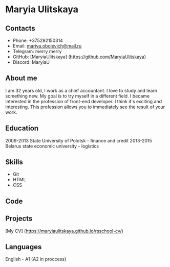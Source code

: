 # Maryia Ulitskaya

## Contacts
- Phone: +375292150314
- Email: mariya.obolevich@mail.ru
- Telegram: merry merry
- GitHub: [MaryiaUlitskaya] (https://github.com/MaryiaUlitskaya)
- Discord: MaryiaU

## About me
I am 32 years old, I work as a chief accountant. I love to study and learn something new. My goal is to try myself in a different field. I became interested in the profession of front-end developer. I think it's exciting and interesting. This profession allows you to immediately see the result of your work.

## Education
2009-2013
State University of Polotsk - finance and сredit
2013-2015
Belarus state economic university - logistics

## Skills
- Git
- HTML
- CSS

## Code

## Projects
[My CV] (https://maryiaulitskaya.github.io/rsschool-cv/)

## Languages
English - A1 (A2 in proccess)

